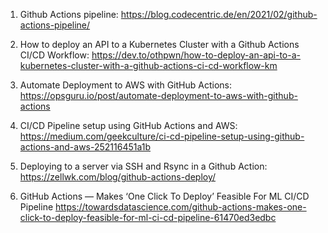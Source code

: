 1. Github Actions pipeline:
        https://blog.codecentric.de/en/2021/02/github-actions-pipeline/


2. How to deploy an API to a Kubernetes Cluster with a Github Actions CI/CD Workflow:
        https://dev.to/othpwn/how-to-deploy-an-api-to-a-kubernetes-cluster-with-a-github-actions-ci-cd-workflow-km

3. Automate Deployment to AWS with GitHub Actions:
        https://opsguru.io/post/automate-deployment-to-aws-with-github-actions

4. CI/CD Pipeline setup using GitHub Actions and AWS:
        https://medium.com/geekculture/ci-cd-pipeline-setup-using-github-actions-and-aws-252116451a1b

5. Deploying to a server via SSH and Rsync in a Github Action:
        https://zellwk.com/blog/github-actions-deploy/

6. GitHub Actions — Makes ‘One Click To Deploy’ Feasible For ML CI/CD Pipeline
        https://towardsdatascience.com/github-actions-makes-one-click-to-deploy-feasible-for-ml-ci-cd-pipeline-61470ed3edbc
